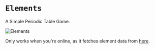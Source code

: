 # `Elements`
A Simple Periodic Table Game.

![Elements](https://user-images.githubusercontent.com/34541656/72099973-bfb18c00-3347-11ea-9018-ee352e4a0551.png)

Only works when you're online, as it fetches element data from [here](https://github.com/Bowserinator/Periodic-Table-JSON).

